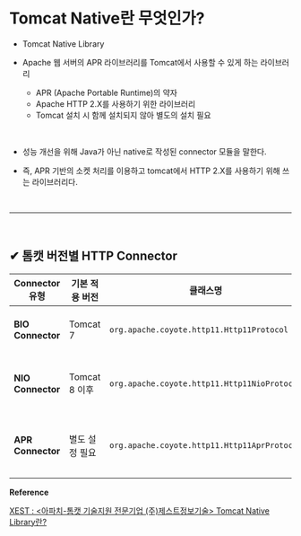 # Tomcat Native란 무엇인가?
- Tomcat Native Library

- Apache 웹 서버의 APR 라이브러리를 Tomcat에서 사용할 수 있게 하는 라이브러리
  - APR (Apache Portable Runtime)의 약자
  - Apache HTTP 2.X를 사용하기 위한 라이브러리
  - Tomcat 설치 시 함께 설치되지 않아 별도의 설치 필요
<br>

- 성능 개선을 위해 Java가 아닌 native로 작성된 connector 모듈을 말한다.

- 즉, APR 기반의 소켓 처리를 이용하고 tomcat에서 HTTP 2.X를 사용하기 위해 쓰는 라이브러리다.
<br>
<hr>
<br>

## ✔ 톰캣 버전별 HTTP Connector
| Connector 유형 | 기본 적용 버전 | 클래스명 | 구현 방식 |
|---------------|--------------|----------------------------------|------------------------------------|
| **BIO Connector** | Tomcat 7 | `org.apache.coyote.http11.Http11Protocol` | Java Blocking API (Pure Java) |
| **NIO Connector** | Tomcat 8 이후 | `org.apache.coyote.http11.Http11NioProtocol` | Java Non-blocking API (Pure Java) |
| **APR Connector** | 별도 설정 필요 | `org.apache.coyote.http11.Http11AprProtocol` | JNI(Java Native Interface) 기반 APR 사용 |

**Reference**

[XEST : <아파치-톰캣 기술지원 전문기업 (주)제스트정보기술> Tomcat Native Library란?](https://xestinf.tistory.com/11)<br>

